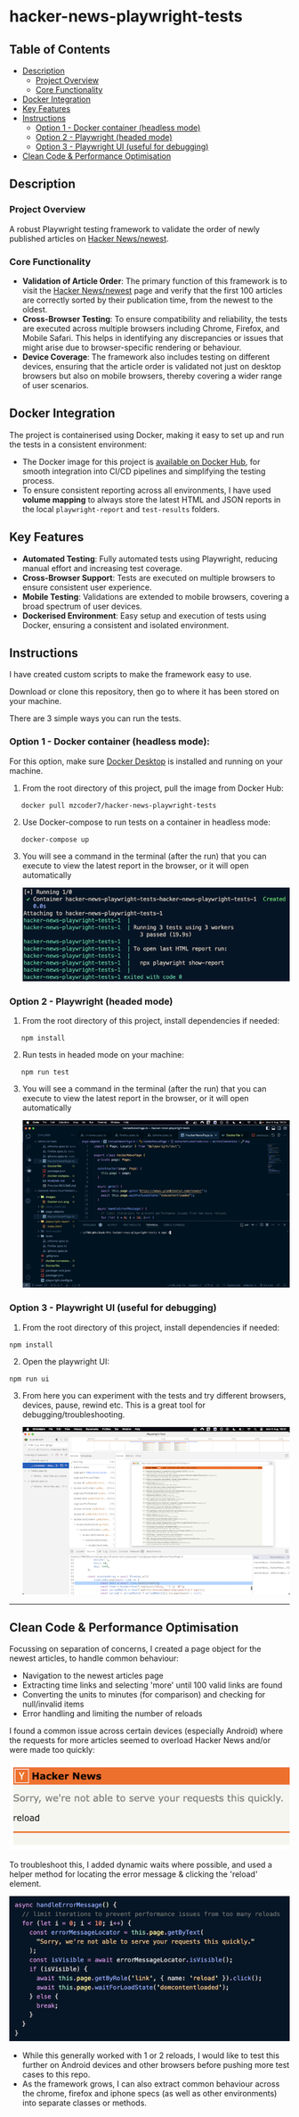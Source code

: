 # hacker-news-playwright-tests

## Table of Contents

- [Description](#description)
  - [Project Overview](#project-overview)
  - [Core Functionality](#core-functionality)
- [Docker Integration](#docker-integration)
- [Key Features](#key-features)
- [Instructions](#instructions)
  - [Option 1 - Docker container (headless mode)](#option-1---docker-container-headless-mode)
  - [Option 2 - Playwright (headed mode)](#option-2---playwright-headed-mode)
  - [Option 3 - Playwright UI (useful for debugging)](#option-3---playwright-ui-useful-for-debugging)
- [Clean Code & Performance Optimisation](#clean-code--performance-optimisation)

## Description

### Project Overview

A robust Playwright testing framework to validate the order of newly published articles on [Hacker News/newest](https://news.ycombinator.com/newest).

### Core Functionality

- **Validation of Article Order**: The primary function of this framework is to visit the [Hacker News/newest](https://news.ycombinator.com/newest) page and verify that the first 100 articles are correctly sorted by their publication time, from the newest to the oldest.
- **Cross-Browser Testing**: To ensure compatibility and reliability, the tests are executed across multiple browsers including Chrome, Firefox, and Mobile Safari. This helps in identifying any discrepancies or issues that might arise due to browser-specific rendering or behaviour.
- **Device Coverage**: The framework also includes testing on different devices, ensuring that the article order is validated not just on desktop browsers but also on mobile browsers, thereby covering a wider range of user scenarios.

## Docker Integration

The project is containerised using Docker, making it easy to set up and run the tests in a consistent environment:

- The Docker image for this project is [available on Docker Hub](https://hub.docker.com/repository/docker/mzcoder7/hacker-news-playwright-tests/), for smooth integration into CI/CD pipelines and simplifying the testing process.
- To ensure consistent reporting across all environments, I have used **volume mapping** to always store the latest HTML and JSON reports in the local `playwright-report` and `test-results` folders.

## Key Features

- **Automated Testing**: Fully automated tests using Playwright, reducing manual effort and increasing test coverage.
- **Cross-Browser Support**: Tests are executed on multiple browsers to ensure consistent user experience.
- **Mobile Testing**: Validations are extended to mobile browsers, covering a broad spectrum of user devices.
- **Dockerised Environment**: Easy setup and execution of tests using Docker, ensuring a consistent and isolated environment.

## Instructions

I have created custom scripts to make the framework easy to use.

Download or clone this repository, then go to where it has been stored on your machine.

There are 3 simple ways you can run the tests.

### Option 1 - Docker container (headless mode):

For this option, make sure [Docker Desktop](https://www.docker.com/products/docker-desktop/) is installed and running on your machine.

1. From the root directory of this project, pull the image from Docker Hub:

```Shell
   docker pull mzcoder7/hacker-news-playwright-tests
```

2. Use Docker-compose to run tests on a container in headless mode:

```Shell
   docker-compose up
```

3. You will see a command in the terminal (after the run) that you can execute to view the latest report in the browser, or it will open automatically

   ![Docker run](/assets/Docker-run.png)

### Option 2 - Playwright (headed mode)

1. From the root directory of this project, install dependencies if needed:

```Shell
   npm install
```

2. Run tests in headed mode on your machine:

```Shell
   npm run test
```

3. You will see a command in the terminal (after the run) that you can execute to view the latest report in the browser, or it will open automatically

   ![Playwright demo](/assets/Playwright-demo.gif)

### Option 3 - Playwright UI (useful for debugging)

1. From the root directory of this project, install dependencies if needed:

```Shell
npm install
```

2. Open the playwright UI:

```Shell
npm run ui
```

3. From here you can experiment with the tests and try different browsers, devices, pause, rewind etc. This is a great tool for debugging/troubleshooting.

   ![UI demo](/assets/Playwright-UI.png)

---

## Clean Code & Performance Optimisation

Focussing on separation of concerns, I created a page object for the newest articles, to handle common behaviour:

- Navigation to the newest articles page
- Extracting time links and selecting 'more' until 100 valid links are found
- Converting the units to minutes (for comparison) and checking for null/invalid items
- Error handling and limiting the number of reloads

I found a common issue across certain devices (especially Android) where the requests for more articles seemed to overload Hacker News and/or were made too quickly:

![Error message](/assets/Error-message.png)

To troubleshoot this, I added dynamic waits where possible, and used a helper method for locating the error message & clicking the 'reload' element.

![Error handling](/assets/Error-handling.png)

- While this generally worked with 1 or 2 reloads, I would like to test this further on Android devices and other browsers before pushing more test cases to this repo.
- As the framework grows, I can also extract common behaviour across the chrome, firefox and iphone specs (as well as other environments) into separate classes or methods.
